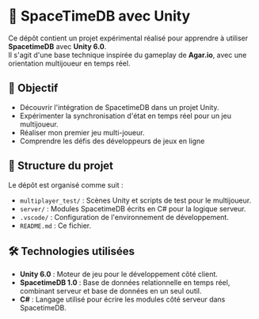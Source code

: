 # 🚀 SpaceTimeDB avec Unity

Ce dépôt contient un projet expérimental réalisé pour apprendre à utiliser **SpacetimeDB** avec **Unity 6.0**.  
Il s'agit d'une base technique inspirée du gameplay de **Agar.io**, avec une orientation multijoueur en temps réel.

## 🎯 Objectif

- Découvrir l'intégration de SpacetimeDB dans un projet Unity.
- Expérimenter la synchronisation d'état en temps réel pour un jeu multijoueur.
- Réaliser mon premier jeu multi-joueur.
- Comprendre les défis des développeurs de jeux en ligne

## 🧱 Structure du projet

Le dépôt est organisé comme suit :

- `multiplayer_test/` : Scènes Unity et scripts de test pour le multijoueur.
- `server/` : Modules SpacetimeDB écrits en C# pour la logique serveur.
- `.vscode/` : Configuration de l'environnement de développement.
- `README.md` : Ce fichier.

## 🛠️ Technologies utilisées

- **Unity 6.0** : Moteur de jeu pour le développement côté client.
- **SpacetimeDB 1.0** : Base de données relationnelle en temps réel, combinant serveur et base de données en un seul outil.
- **C#** : Langage utilisé pour écrire les modules côté serveur dans SpacetimeDB.
